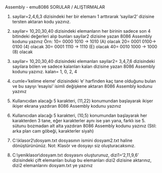 
Assembly - emu8086 
SORULAR / ALIŞTIRMALAR

1) sayilar=2,4,6,3 dizisindeki her bir elemanı 1 arttırarak ‘sayilar2’ dizisine tersten aktaran kodu yazınız.

2) sayilar= 10,20,30,40 dizisindeki elemanların her birinin sadece son 4 bitindeki değerleri alıp bunları sayilar2 dizisine yazan 8086 Assembly kodunu yazınız
Örn: 
10= 0000 1010 → 1010 (A) olacak
20= 0001 0100→ 0100 (4) olacak 
30= 0001 1110 → 1110 (E) olacak 
40= 0010 1000 → 1000 (8) olacak 

3) sayilar= 10,20,30,40 dizisindeki elemanları sayilar2= 3,4,7,6 dizisindeki sayılara bölen ve sadece kalanları kalan dizisine yazan 8086 Assembly kodunu yazınız.
kalan= 1, 0, 2, 4

4) cumle=‘kelime eleme’ dizisindeki ‘e’ harfinden kaç tane olduğunu bulan ve bu sayıyı ‘esayisi’ isimli değişkene aktaran 8086 Assembly kodunu yazınız

5) Kullanıcıdan alacağı 5 karakteri, (11,22) konumundan başlayarak ikişer ikişer ekrana yazdıran 8086 Assembly kodunu yazınız

6) Kullanıcıdan alacağı 5 karakteri, (10,5) konumundan başlayarak her karakterden 3 tane, eğer karakterler aynı ise yan yana, farklı ise 5. sütunu bozmadan alt alta yazdıran 8086 Assembly kodunu 
yazınız
(Stil: arka plan cam göbeği, karakterler siyah)

7) C:\klasor2\dosyam.txt dosyasının ismini dosyam2.txt haline dönüştürününüz.
Not: Klasör ve dosyayı siz oluşturacaksınız.

8) C:\yeniklasor\dosyam.txt dosyasını oluşturunuz, dizi1=‘2,11,9,6’ dizisindeki çift elemanları bulup bu elemanları dizi2 dizisine aktarınız, dizi2 elemanlarını dosyam.txt ye yazınız







